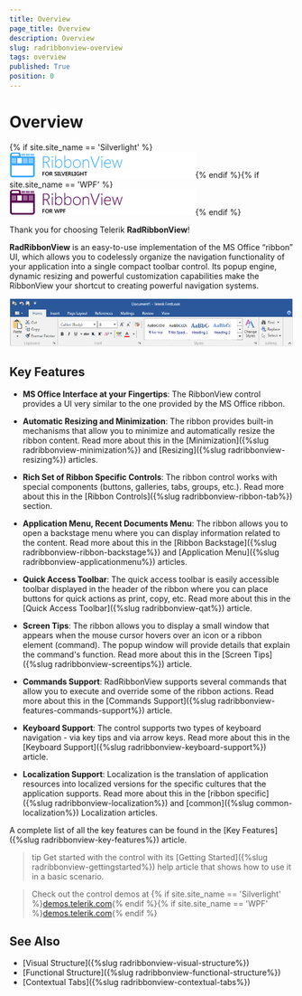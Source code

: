 ```yaml
---
title: Overview
page_title: Overview
description: Overview
slug: radribbonview-overview
tags: overview
published: True
position: 0
---
```


# Overview

{% if site.site_name == 'Silverlight' %}![Rad Ribbon View sl icon](images/RadRibbonView_sl_icon.png){% endif %}{% if site.site_name == 'WPF' %}![Rad Ribbon View wpf icon](images/RadRibbonView_wpf_icon.png){% endif %}

Thank you for choosing Telerik __RadRibbonView__!

__RadRibbonView__ is an easy-to-use implementation of the MS Office “ribbon” UI, which allows you to codelessly organize the navigation functionality of your application into a single compact toolbar control. Its popup engine, dynamic resizing and powerful customization capabilities make the RibbonView your shortcut to creating powerful navigation systems.

![](images/ribbonview-overview-0.png)

## Key Features	

* __MS Office Interface at your Fingertips__: The RibbonView control provides a UI very similar to the one provided by the MS Office ribbon.

* __Automatic Resizing and Minimization__: The ribbon provides built-in mechanisms that allow you to minimize and automatically resize the ribbon content. Read more about this in the [Minimization]({%slug radribbonview-minimization%}) and [Resizing]({%slug radribbonview-resizing%}) articles.

* __Rich Set of Ribbon Specific Controls__: The ribbon control works with special components (buttons, galleries, tabs, groups, etc.). Read more about this in the [Ribbon Controls]({%slug radribbonview-ribbon-tab%}) section.

* __Application Menu, Recent Documents Menu__: The ribbon allows you to open a backstage menu where you can display information related to the content. Read more about this in the [Ribbon Backstage]({%slug radribbonview-ribbon-backstage%}) and [Application Menu]({%slug radribbonview-applicationmenu%}) articles.

* __Quick Access Toolbar__: The quick access toolbar is easily accessible toolbar displayed in the header of the ribbon where you can place buttons for quick actions as print, copy, etc. Read more about this in the [Quick Access Toolbar]({%slug radribbonview-qat%}) article.

* __Screen Tips__: The ribbon allows you to display a small window that appears when the mouse cursor hovers over an icon or a ribbon element (command). The popup window will provide details that explain the command's function. Read more about this in the [Screen Tips]({%slug radribbonview-screentips%}) article.

* __Commands Support__: RadRibbonView supports several commands that allow you to execute and override some of the ribbon actions. Read more about this in the [Commands Support]({%slug radribbonview-features-commands-support%}) article.

* __Keyboard Support__: The control supports two types of keyboard navigation - via key tips and via arrow keys. Read more about this in the [Keyboard Support]({%slug radribbonview-keyboard-support%}) article.

* __Localization Support__: Localization is the translation of application resources into localized versions for the specific cultures that the application supports. Read more about this in the [ribbon specific]({%slug radribbonview-localization%}) and [common]({%slug common-localization%}) Localization articles.

A complete list of all the key features can be found in the [Key Features]({%slug radribbonview-key-features%}) article.

>tip Get started with the control with its [Getting Started]({%slug radribbonview-gettingstarted%}) help article that shows how to use it in a basic scenario.

> Check out the control demos at {% if site.site_name == 'Silverlight' %}[demos.telerik.com](http://demos.telerik.com/silverlight/#RibbonView/FirstLook){% endif %}{% if site.site_name == 'WPF' %}[demos.telerik.com](http://demos.telerik.com/wpf/){% endif %}

## See Also  
* [Visual Structure]({%slug radribbonview-visual-structure%})
* [Functional Structure]({%slug radribbonview-functional-structure%})
* [Contextual Tabs]({%slug radribbonview-contextual-tabs%})
